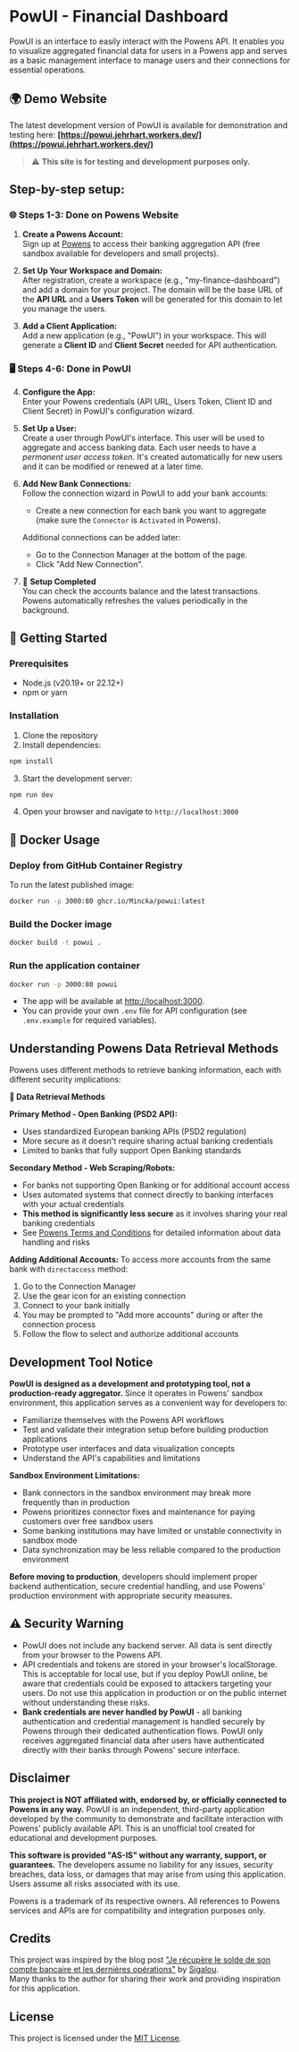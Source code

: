 # PowUI - Financial Dashboard

PowUI is an interface to easily interact with the Powens API. It enables you to visualize aggregated financial data for users in a Powens app and serves as a basic management interface to manage users and their connections for essential operations.

## 🌍 Demo Website

The latest development version of PowUI is available for demonstration and testing here:
**[https://powui.jehrhart.workers.dev/](https://powui.jehrhart.workers.dev/)**

> ⚠️ **This site is for testing and development purposes only.**

## Step-by-step setup:

### 🌐 Steps 1-3: Done on Powens Website

1. **Create a Powens Account:**  
   Sign up at [Powens](https://www.powens.com/) to access their banking aggregation API (free sandbox available for developers and small projects).

2. **Set Up Your Workspace and Domain:**  
   After registration, create a workspace (e.g., "my-finance-dashboard") and add a domain for your project. The domain will be the base URL of the **API URL** and a **Users Token** will be generated for this domain to let you manage the users.

3. **Add a Client Application:**  
   Add a new application (e.g., "PowUI") in your workspace. This will generate a **Client ID** and **Client Secret** needed for API authentication.

### 🖥️ Steps 4-6: Done in PowUI

4. **Configure the App:**  
   Enter your Powens credentials (API URL, Users Token, Client ID and Client Secret) in PowUI's configuration wizard.

5. **Set Up a User:**  
   Create a user through PowUI's interface. This user will be used to aggregate and access banking data. Each user needs to have a *permanent user access token*. It's created automatically for new users and it can be modified or renewed at a later time.

6. **Add New Bank Connections:**  
   Follow the connection wizard in PowUI to add your bank accounts:
   - Create a new connection for each bank you want to aggregate (make sure the `Connector` is `Activated` in Powens).
 
   Additional connections can be added later:
   - Go to the Connection Manager at the bottom of the page.
   - Click "Add New Connection".

7. 🎉 **Setup Completed**  
   You can check the accounts balance and the latest transactions.  
   Powens automatically refreshes the values periodically in the background.

## 🚀 Getting Started

### Prerequisites

- Node.js (v20.19+ or 22.12+)
- npm or yarn

### Installation

1. Clone the repository
2. Install dependencies:

```bash
npm install
```

3. Start the development server:

```bash
npm run dev
```

4. Open your browser and navigate to `http://localhost:3000`

## 🐳 Docker Usage

### Deploy from GitHub Container Registry

To run the latest published image:

```sh
docker run -p 3000:80 ghcr.io/Mincka/powui:latest
```

### Build the Docker image

```bash
docker build -t powui .
```

### Run the application container

```bash
docker run -p 3000:80 powui
```

- The app will be available at [http://localhost:3000](http://localhost:3000).
- You can provide your own `.env` file for API configuration (see `.env.example` for required variables).

## Understanding Powens Data Retrieval Methods

Powens uses different methods to retrieve banking information, each with different security implications:

**🔐 Data Retrieval Methods**

**Primary Method - Open Banking (PSD2 API):**

- Uses standardized European banking APIs (PSD2 regulation)
- More secure as it doesn't require sharing actual banking credentials
- Limited to banks that fully support Open Banking standards

**Secondary Method - Web Scraping/Robots:**

- For banks not supporting Open Banking or for additional account access
- Uses automated systems that connect directly to banking interfaces with your actual credentials
- **This method is significantly less secure** as it involves sharing your real banking credentials
- See [Powens Terms and Conditions](https://www.powens.com/powens-terms-and-conditions-of-use/) for detailed information about data handling and risks

**Adding Additional Accounts:**
To access more accounts from the same bank with `directaccess` method:

1. Go to the Connection Manager
2. Use the gear icon for an existing connection
3. Connect to your bank initially
4. You may be prompted to "Add more accounts" during or after the connection process
5. Follow the flow to select and authorize additional accounts

## Development Tool Notice

**PowUI is designed as a development and prototyping tool, not a production-ready aggregator.** Since it operates in Powens' sandbox environment, this application serves as a convenient way for developers to:

- Familiarize themselves with the Powens API workflows
- Test and validate their integration setup before building production applications
- Prototype user interfaces and data visualization concepts
- Understand the API's capabilities and limitations

**Sandbox Environment Limitations:**

- Bank connectors in the sandbox environment may break more frequently than in production
- Powens prioritizes connector fixes and maintenance for paying customers over free sandbox users
- Some banking institutions may have limited or unstable connectivity in sandbox mode
- Data synchronization may be less reliable compared to the production environment

**Before moving to production**, developers should implement proper backend authentication, secure credential handling, and use Powens' production environment with appropriate security measures.

## ⚠️ Security Warning

- PowUI does not include any backend server. All data is sent directly from your browser to the Powens API.
- API credentials and tokens are stored in your browser's localStorage. This is acceptable for local use, but if you deploy PowUI online, be aware that credentials could be exposed to attackers targeting your users. Do not use this application in production or on the public internet without understanding these risks.
- **Bank credentials are never handled by PowUI** - all banking authentication and credential management is handled securely by Powens through their dedicated authentication flows. PowUI only receives aggregated financial data after users have authenticated directly with their banks through Powens' secure interface.

## Disclaimer

**This project is NOT affiliated with, endorsed by, or officially connected to Powens in any way.** PowUI is an independent, third-party application developed by the community to demonstrate and facilitate interaction with Powens' publicly available API. This is an unofficial tool created for educational and development purposes.

**This software is provided "AS-IS" without any warranty, support, or guarantees.** The developers assume no liability for any issues, security breaches, data loss, or damages that may arise from using this application. Users assume all risks associated with its use.

Powens is a trademark of its respective owners. All references to Powens services and APIs are for compatibility and integration purposes only.

## Credits

This project was inspired by the blog post ["Je récupère le solde de son compte bancaire et les dernières opérations"](https://www.sigalou-domotique.fr/je-recuperer-le-solde-de-son-compte-bancaire-et-les-dernieres-operations) by [Sigalou](https://github.com/Sigalou).  
Many thanks to the author for sharing their work and providing inspiration for this application.

## License

This project is licensed under the [MIT License](./LICENSE).
